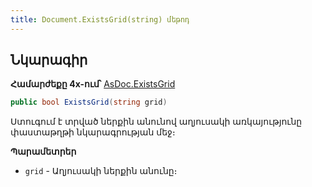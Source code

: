 ```yaml
---
title: Document.ExistsGrid(string) մեթոդ
---
```


## Նկարագիր

**Համարժեքը 4x-ում՝** [AsDoc.ExistsGrid](https://armsoft.github.io/as4x-docs/HTM/ProgrGuide/Functions/ASDOC/ExistsGrid.html)

```c#
public bool ExistsGrid(string grid)
```

Ստուգում է տրված ներքին անունով աղյուսակի առկայությունը փաստաթղթի նկարագրության մեջ։

**Պարամետրեր**

* `grid` - Աղյուսակի ներքին անունը։

